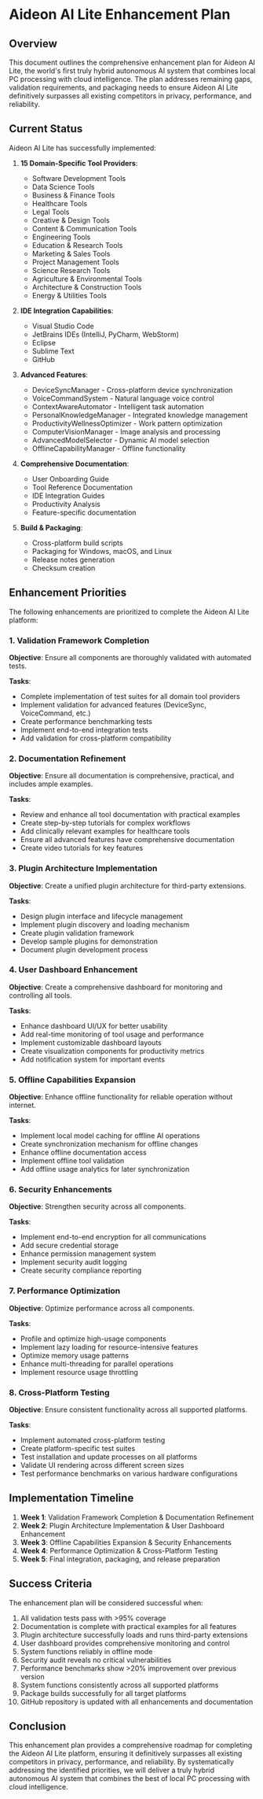 # Aideon AI Lite Enhancement Plan

## Overview

This document outlines the comprehensive enhancement plan for Aideon AI Lite, the world's first truly hybrid autonomous AI system that combines local PC processing with cloud intelligence. The plan addresses remaining gaps, validation requirements, and packaging needs to ensure Aideon AI Lite definitively surpasses all existing competitors in privacy, performance, and reliability.

## Current Status

Aideon AI Lite has successfully implemented:

1. **15 Domain-Specific Tool Providers**:
   - Software Development Tools
   - Data Science Tools
   - Business & Finance Tools
   - Healthcare Tools
   - Legal Tools
   - Creative & Design Tools
   - Content & Communication Tools
   - Engineering Tools
   - Education & Research Tools
   - Marketing & Sales Tools
   - Project Management Tools
   - Science Research Tools
   - Agriculture & Environmental Tools
   - Architecture & Construction Tools
   - Energy & Utilities Tools

2. **IDE Integration Capabilities**:
   - Visual Studio Code
   - JetBrains IDEs (IntelliJ, PyCharm, WebStorm)
   - Eclipse
   - Sublime Text
   - GitHub

3. **Advanced Features**:
   - DeviceSyncManager - Cross-platform device synchronization
   - VoiceCommandSystem - Natural language voice control
   - ContextAwareAutomator - Intelligent task automation
   - PersonalKnowledgeManager - Integrated knowledge management
   - ProductivityWellnessOptimizer - Work pattern optimization
   - ComputerVisionManager - Image analysis and processing
   - AdvancedModelSelector - Dynamic AI model selection
   - OfflineCapabilityManager - Offline functionality

4. **Comprehensive Documentation**:
   - User Onboarding Guide
   - Tool Reference Documentation
   - IDE Integration Guides
   - Productivity Analysis
   - Feature-specific documentation

5. **Build & Packaging**:
   - Cross-platform build scripts
   - Packaging for Windows, macOS, and Linux
   - Release notes generation
   - Checksum creation

## Enhancement Priorities

The following enhancements are prioritized to complete the Aideon AI Lite platform:

### 1. Validation Framework Completion

**Objective**: Ensure all components are thoroughly validated with automated tests.

**Tasks**:
- Complete implementation of test suites for all domain tool providers
- Implement validation for advanced features (DeviceSync, VoiceCommand, etc.)
- Create performance benchmarking tests
- Implement end-to-end integration tests
- Add validation for cross-platform compatibility

### 2. Documentation Refinement

**Objective**: Ensure all documentation is comprehensive, practical, and includes ample examples.

**Tasks**:
- Review and enhance all tool documentation with practical examples
- Create step-by-step tutorials for complex workflows
- Add clinically relevant examples for healthcare tools
- Ensure all advanced features have comprehensive documentation
- Create video tutorials for key features

### 3. Plugin Architecture Implementation

**Objective**: Create a unified plugin architecture for third-party extensions.

**Tasks**:
- Design plugin interface and lifecycle management
- Implement plugin discovery and loading mechanism
- Create plugin validation framework
- Develop sample plugins for demonstration
- Document plugin development process

### 4. User Dashboard Enhancement

**Objective**: Create a comprehensive dashboard for monitoring and controlling all tools.

**Tasks**:
- Enhance dashboard UI/UX for better usability
- Add real-time monitoring of tool usage and performance
- Implement customizable dashboard layouts
- Create visualization components for productivity metrics
- Add notification system for important events

### 5. Offline Capabilities Expansion

**Objective**: Enhance offline functionality for reliable operation without internet.

**Tasks**:
- Implement local model caching for offline AI operations
- Create synchronization mechanism for offline changes
- Enhance offline documentation access
- Implement offline tool validation
- Add offline usage analytics for later synchronization

### 6. Security Enhancements

**Objective**: Strengthen security across all components.

**Tasks**:
- Implement end-to-end encryption for all communications
- Add secure credential storage
- Enhance permission management system
- Implement security audit logging
- Create security compliance reporting

### 7. Performance Optimization

**Objective**: Optimize performance across all components.

**Tasks**:
- Profile and optimize high-usage components
- Implement lazy loading for resource-intensive features
- Optimize memory usage patterns
- Enhance multi-threading for parallel operations
- Implement resource usage throttling

### 8. Cross-Platform Testing

**Objective**: Ensure consistent functionality across all supported platforms.

**Tasks**:
- Implement automated cross-platform testing
- Create platform-specific test suites
- Test installation and update processes on all platforms
- Validate UI rendering across different screen sizes
- Test performance benchmarks on various hardware configurations

## Implementation Timeline

1. **Week 1**: Validation Framework Completion & Documentation Refinement
2. **Week 2**: Plugin Architecture Implementation & User Dashboard Enhancement
3. **Week 3**: Offline Capabilities Expansion & Security Enhancements
4. **Week 4**: Performance Optimization & Cross-Platform Testing
5. **Week 5**: Final integration, packaging, and release preparation

## Success Criteria

The enhancement plan will be considered successful when:

1. All validation tests pass with >95% coverage
2. Documentation is complete with practical examples for all features
3. Plugin architecture successfully loads and runs third-party extensions
4. User dashboard provides comprehensive monitoring and control
5. System functions reliably in offline mode
6. Security audit reveals no critical vulnerabilities
7. Performance benchmarks show >20% improvement over previous version
8. System functions consistently across all supported platforms
9. Package builds successfully for all target platforms
10. GitHub repository is updated with all enhancements and documentation

## Conclusion

This enhancement plan provides a comprehensive roadmap for completing the Aideon AI Lite platform, ensuring it definitively surpasses all existing competitors in privacy, performance, and reliability. By systematically addressing the identified priorities, we will deliver a truly hybrid autonomous AI system that combines the best of local PC processing with cloud intelligence.
